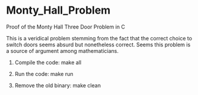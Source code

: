# Monty_Hall_Problem
Proof of the Monty Hall Three Door Problem in C

This is a veridical problem stemming from the fact that the correct choice to switch doors seems absurd but nonetheless correct.  Seems this problem is a source of argument among mathematicians.


1.  Compile the code:
        make all

2.  Run the code:
        make run

3.  Remove the old binary:
        make clean
